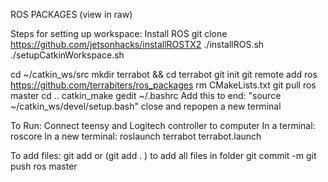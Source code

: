 ROS PACKAGES (view in raw)

Steps for setting up workspace:
Install ROS
git clone https://github.com/jetsonhacks/installROSTX2
./installROS.sh
./setupCatkinWorkspace.sh

cd ~/catkin_ws/src
mkdir terrabot && cd terrabot
git init
git remote add ros https://github.com/terrabiters/ros_packages
rm CMakeLists.txt
git pull ros master
cd ..
catkin_make
gedit ~/.bashrc
Add this to end: "source ~/catkin_ws/devel/setup.bash"
close and repopen a new terminal

To Run:
Connect teensy and Logitech controller to computer
In a terminal:
roscore
In a new terminal:
roslaunch terrabot terrabot.launch

To add files:
git add <filename> or (git add . ) to add all files in folder
git commit -m <message on changes made>
git push ros master


